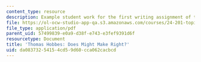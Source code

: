 ```yaml
---
content_type: resource
description: Example student work for the first writing assignment of the course.
file: https://ol-ocw-studio-app-qa.s3.amazonaws.com/courses/24-201-topics-in-the-history-of-philosophy-justice-political-economy-spring-2016/da08373254154cd59d60cca062cacbcd_MIT24_201S16_Paper1.pdf
file_type: application/pdf
parent_uid: 57499839-e0a9-d38f-e743-e3fef9391d6f
resourcetype: Document
title: 'Thomas Hobbes: Does Might Make Right?'
uid: da083732-5415-4cd5-9d60-cca062cacbcd
---
```

